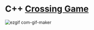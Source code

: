 # C++ [Crossing Game](https://www.youtube.com/watch?v=zDcCAftX_Ec&t=153s)
![ezgif com-gif-maker](https://user-images.githubusercontent.com/83217673/153833368-d15e4e91-6fff-4b01-8452-52c0618815b2.gif)
